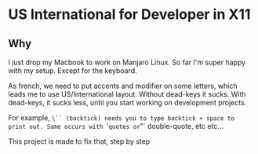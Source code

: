 # US International for Developer in X11

## Why

I just drop my Macbook to work on Manjaro Linux. So far I'm super happy with my setup. Except for the keyboard.

As french, we need to put accents and modifier on some letters, which leads me to use US/International layout. Without dead-keys it sucks. With dead-keys, it sucks less, until you start working on development projects.

For example, `\`` (backtick) needs you to type backtick + space to print out. Same occurs with `'` quotes or `"` double-quote, etc etc...

This project is made to fix that, step by step
